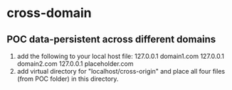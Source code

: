 cross-domain
============

POC data-persistent across different domains
----------------------------------------------

1. add the following to your local host file:
	127.0.0.1 domain1.com
	127.0.0.1 domain2.com
	127.0.0.1 placeholder.com
2. add virtual directory for "localhost/cross-origin" and place all four files (from POC folder) in this directory.